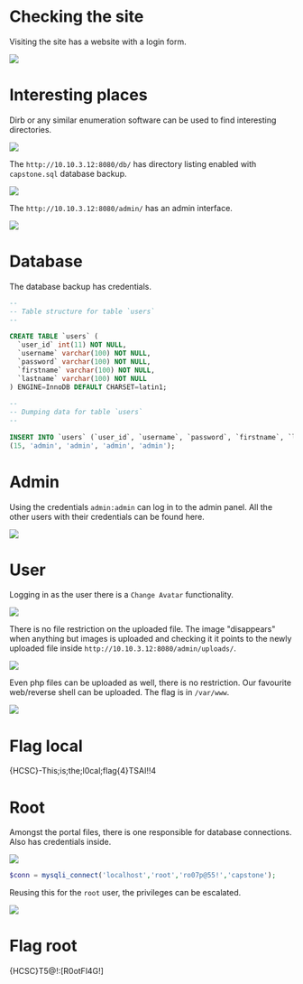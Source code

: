 # Checking the site

Visiting the site has a website with a login form.

![](screenshots/1.png)

# Interesting places

Dirb or any similar enumeration software can be used to find interesting directories.

![](screenshots/2.png)

The `http://10.10.3.12:8080/db/` has directory listing enabled with `capstone.sql` database backup.

![](screenshots/3.png)

The `http://10.10.3.12:8080/admin/` has an admin interface.

![](screenshots/4.png)

# Database

The database backup has credentials.

```sql
--
-- Table structure for table `users`
--
 
CREATE TABLE `users` (
  `user_id` int(11) NOT NULL,
  `username` varchar(100) NOT NULL,
  `password` varchar(100) NOT NULL,
  `firstname` varchar(100) NOT NULL,
  `lastname` varchar(100) NOT NULL
) ENGINE=InnoDB DEFAULT CHARSET=latin1;
 
--
-- Dumping data for table `users`
--
 
INSERT INTO `users` (`user_id`, `username`, `password`, `firstname`, `lastname`) VALUES
(15, 'admin', 'admin', 'admin', 'admin');
```

# Admin

Using the credentials `admin:admin` can log in to the admin panel. All the other users with their credentials can be found here.

![](screenshots/5.png)

# User

Logging in as the user there is a `Change Avatar` functionality.

![](screenshots/6.png)

There is no file restriction on the uploaded file. The image "disappears" when anything but images is uploaded and checking it it points to the newly uploaded file inside `http://10.10.3.12:8080/admin/uploads/`.

![](screenshots/7.png)

Even php files can be uploaded as well, there is no restriction. Our favourite web/reverse shell can be uploaded. The flag is in `/var/www`.

![](screenshots/8.png)

# Flag local
{HCSC}-This;is;the;l0cal;flag{4}TSAI!!4

# Root

Amongst the portal files, there is one responsible for database connections. Also has credentials inside.

![](screenshots/9.png)

```php
$conn = mysqli_connect('localhost','root','ro07p@55!','capstone'); 
```

Reusing this for the `root` user, the privileges can be escalated.

![](screenshots/10.png)

# Flag root
{HCSC}T5@!:[R0otFl4G!]